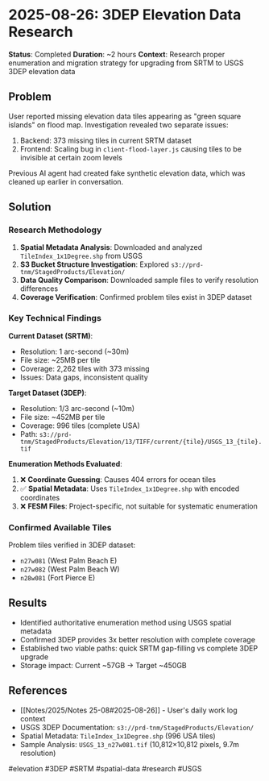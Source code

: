 # 2025-08-26: 3DEP Elevation Data Research
**Status**: Completed
**Duration**: ~2 hours
**Context**: Research proper enumeration and migration strategy for upgrading from SRTM to USGS 3DEP elevation data

## Problem
User reported missing elevation data tiles appearing as "green square islands" on flood map. Investigation revealed two separate issues:
1. Backend: 373 missing tiles in current SRTM dataset
2. Frontend: Scaling bug in `client-flood-layer.js` causing tiles to be invisible at certain zoom levels

Previous AI agent had created fake synthetic elevation data, which was cleaned up earlier in conversation.

## Solution

### Research Methodology
1. **Spatial Metadata Analysis**: Downloaded and analyzed `TileIndex_1x1Degree.shp` from USGS
2. **S3 Bucket Structure Investigation**: Explored `s3://prd-tnm/StagedProducts/Elevation/` 
3. **Data Quality Comparison**: Downloaded sample files to verify resolution differences
4. **Coverage Verification**: Confirmed problem tiles exist in 3DEP dataset

### Key Technical Findings

**Current Dataset (SRTM)**:
- Resolution: 1 arc-second (~30m)
- File size: ~25MB per tile
- Coverage: 2,262 tiles with 373 missing
- Issues: Data gaps, inconsistent quality

**Target Dataset (3DEP)**:
- Resolution: 1/3 arc-second (~10m) 
- File size: ~452MB per tile
- Coverage: 996 tiles (complete USA)
- Path: `s3://prd-tnm/StagedProducts/Elevation/13/TIFF/current/{tile}/USGS_13_{tile}.tif`

**Enumeration Methods Evaluated**:
1. ❌ **Coordinate Guessing**: Causes 404 errors for ocean tiles
2. ✅ **Spatial Metadata**: Uses `TileIndex_1x1Degree.shp` with encoded coordinates
3. ❌ **FESM Files**: Project-specific, not suitable for systematic enumeration

### Confirmed Available Tiles
Problem tiles verified in 3DEP dataset:
- `n27w081` (West Palm Beach E)
- `n27w082` (West Palm Beach W) 
- `n28w081` (Fort Pierce E)

## Results  
- Identified authoritative enumeration method using USGS spatial metadata
- Confirmed 3DEP provides 3x better resolution with complete coverage
- Established two viable paths: quick SRTM gap-filling vs complete 3DEP upgrade
- Storage impact: Current ~57GB → Target ~450GB

## References
- [[Notes/2025/Notes 25-08#2025-08-26]] - User's daily work log context
- USGS 3DEP Documentation: `s3://prd-tnm/StagedProducts/Elevation/`
- Spatial Metadata: `TileIndex_1x1Degree.shp` (996 USA tiles)
- Sample Analysis: `USGS_13_n27w081.tif` (10,812×10,812 pixels, 9.7m resolution)

#elevation #3DEP #SRTM #spatial-data #research #USGS